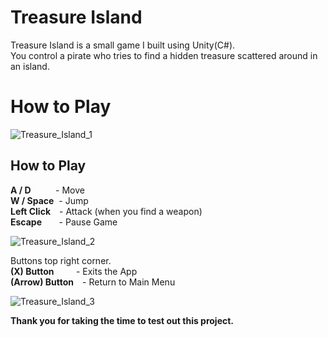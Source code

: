 # Treasure Island

Treasure Island is a small game I built using Unity(C#).</br> 
You control a pirate who tries to find a hidden treasure scattered around in an island.

# How to Play

![Treasure_Island_1](https://user-images.githubusercontent.com/115983223/200130834-10876920-b039-47a1-bc0c-6a4ef0a28e09.gif)

## How to Play

**A / D**&nbsp; &nbsp; &nbsp; &nbsp; &nbsp; - Move</br>
**W / Space**&nbsp; - Jump</br>
**Left Click** - Attack (when you find a weapon)</br>
**Escape**&nbsp;&nbsp;&nbsp;&nbsp;&nbsp;&nbsp;&nbsp;- Pause Game</br>

![Treasure_Island_2](https://user-images.githubusercontent.com/115983223/200130918-045eb4c5-f160-43ec-a06a-892e51b2aee5.gif)

Buttons top right corner.</br>
**(X) Button**&nbsp;&nbsp;&nbsp;&nbsp;&nbsp;&nbsp;&nbsp;&nbsp;&nbsp;- Exits the App</br>
**(Arrow) Button** - Return to Main Menu</br>

![Treasure_Island_3](https://user-images.githubusercontent.com/115983223/200130951-b1a1d5d3-c717-4fa3-b0dd-ceb5f29fc123.gif)

**Thank you for taking the time to test out this project.**

